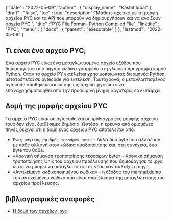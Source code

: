 {
  "date" : "2022-05-09",
  "author" : {
    "display_name" : "Kashif Iqbal"
},
  "draft" : "false",
  "toc" : true,
  "description":"Μάθετε σχετικά με τη μορφή αρχείου PYC και τα API που μπορούν να δημιουργήσουν και να ανοίξουν αρχεία PYC.",
  "title" :"PYC File Format- Python Compiled File",
  "linktitle" : "PYC",
  "menu" : {
    "docs" : {
      "parent" : "executable"
}
},
  "lastmod" : "2022-05-09"
}

## Τι είναι ένα αρχείο PYC;

Ένα αρχείο PYC είναι ένα μεταγλωττισμένο αρχείο εξόδου που δημιουργείται από πηγαίο κώδικα γραμμένο στη γλώσσα προγραμματισμού Python. Όταν το αρχείο PY εκτελείται χρησιμοποιώντας διερμηνέα Python, μετατρέπεται σε bytecode για εκτέλεση. Ταυτόχρονα, ο μεταγλωττισμένος bytecode αποθηκεύεται επίσης ως αρχείο .pyc ώστε να επαναχρησιμοποιηθεί από την προσωρινή μνήμη αργότερα, εάν υπάρχει.

## Δομή της μορφής αρχείου PYC

Τα αρχεία PYC είναι σε bytecode και οι προδιαγραφές μορφής αρχείου τους δεν είναι διαθέσιμες δημόσια. Ωστόσο, η έρευνα από ορισμένες πηγές δείχνει ότι η [δομή ενός αρχείου PYC](https://nedbatchelder.com/blog/200804/the_structure_of_pyc_files.html) αποτελείται από:

* `Ένας μαγικός αριθμός τεσσάρων byte`r - Απλά δύο byte που αλλάζουν με κάθε αλλαγή στον κώδικα ομαδοποίησης και, στη συνέχεια, δύο byte του 0d0a.
* «Χρονική σήμανση τροποποίησης τεσσάρων byte» - Χρονική σήμανση τροποποίησης Unix του αρχείου προέλευσης που δημιούργησε το .pyc, ώστε να μπορεί να μεταγλωττιστεί εκ νέου εάν αλλάξει η πηγή.
* «Αντικείμενο κωδικοποιημένου κώδικα» - η έξοδος του marshal.dump του αντικειμένου κώδικα που είναι αποτέλεσμα της μεταγλώττισης του αρχείου προέλευσης.

## βιβλιογραφικές αναφορές

* [Η δομή των αρχείων .pyc](https://nedbatchelder.com/blog/200804/the_structure_of_pyc_files.html)

